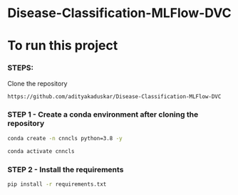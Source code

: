 # Disease-Classification-MLFlow-DVC

# To run this project
### STEPS:
Clone the repository

```bash
https://github.com/adityakaduskar/Disease-Classification-MLFlow-DVC
```

### STEP 1 - Create a conda environment after cloning the repository

```bash
conda create -n cnncls python=3.8 -y
```

```bash
conda activate cnncls
```

### STEP 2 - Install the requirements
```bash
pip install -r requirements.txt
```